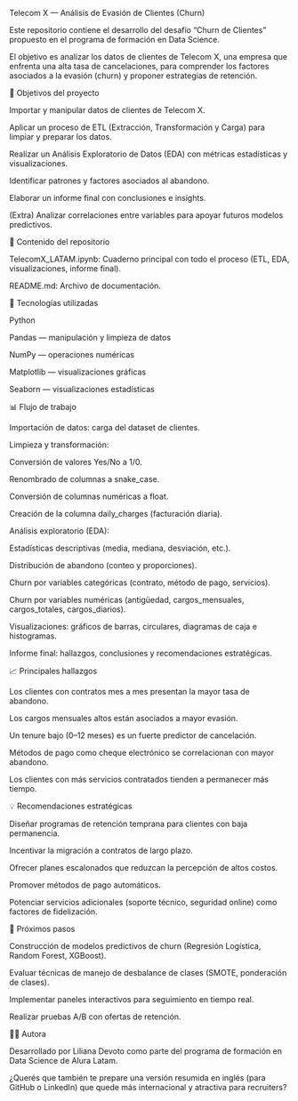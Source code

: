 Telecom X — Análisis de Evasión de Clientes (Churn)

Este repositorio contiene el desarrollo del desafío “Churn de Clientes” propuesto en el programa de formación en Data Science.

El objetivo es analizar los datos de clientes de Telecom X, una empresa que enfrenta una alta tasa de cancelaciones, para comprender los factores asociados a la evasión (churn) y proponer estrategias de retención.

🚀 Objetivos del proyecto

Importar y manipular datos de clientes de Telecom X.

Aplicar un proceso de ETL (Extracción, Transformación y Carga) para limpiar y preparar los datos.

Realizar un Análisis Exploratorio de Datos (EDA) con métricas estadísticas y visualizaciones.

Identificar patrones y factores asociados al abandono.

Elaborar un informe final con conclusiones e insights.

(Extra) Analizar correlaciones entre variables para apoyar futuros modelos predictivos.

📂 Contenido del repositorio

TelecomX_LATAM.ipynb: Cuaderno principal con todo el proceso (ETL, EDA, visualizaciones, informe final).

README.md: Archivo de documentación.

🔧 Tecnologías utilizadas

Python

Pandas — manipulación y limpieza de datos

NumPy — operaciones numéricas

Matplotlib — visualizaciones gráficas

Seaborn — visualizaciones estadísticas

📊 Flujo de trabajo

Importación de datos: carga del dataset de clientes.

Limpieza y transformación:

Conversión de valores Yes/No a 1/0.

Renombrado de columnas a snake_case.

Conversión de columnas numéricas a float.

Creación de la columna daily_charges (facturación diaria).

Análisis exploratorio (EDA):

Estadísticas descriptivas (media, mediana, desviación, etc.).

Distribución de abandono (conteo y proporciones).

Churn por variables categóricas (contrato, método de pago, servicios).

Churn por variables numéricas (antigüedad, cargos_mensuales, cargos_totales, cargos_diarios).

Visualizaciones: gráficos de barras, circulares, diagramas de caja e histogramas.

Informe final: hallazgos, conclusiones y recomendaciones estratégicas.

📈 Principales hallazgos

Los clientes con contratos mes a mes presentan la mayor tasa de abandono.

Los cargos mensuales altos están asociados a mayor evasión.

Un tenure bajo (0–12 meses) es un fuerte predictor de cancelación.

Métodos de pago como cheque electrónico se correlacionan con mayor abandono.

Los clientes con más servicios contratados tienden a permanecer más tiempo.

💡 Recomendaciones estratégicas

Diseñar programas de retención temprana para clientes con baja permanencia.

Incentivar la migración a contratos de largo plazo.

Ofrecer planes escalonados que reduzcan la percepción de altos costos.

Promover métodos de pago automáticos.

Potenciar servicios adicionales (soporte técnico, seguridad online) como factores de fidelización.

🏁 Próximos pasos

Construcción de modelos predictivos de churn (Regresión Logística, Random Forest, XGBoost).

Evaluar técnicas de manejo de desbalance de clases (SMOTE, ponderación de clases).

Implementar paneles interactivos para seguimiento en tiempo real.

Realizar pruebas A/B con ofertas de retención.

👩‍💻 Autora

Desarrollado por Liliana Devoto como parte del programa de formación en Data Science de Alura Latam.

¿Querés que también te prepare una versión resumida en inglés (para GitHub o LinkedIn) que quede más internacional y atractiva para recruiters?
